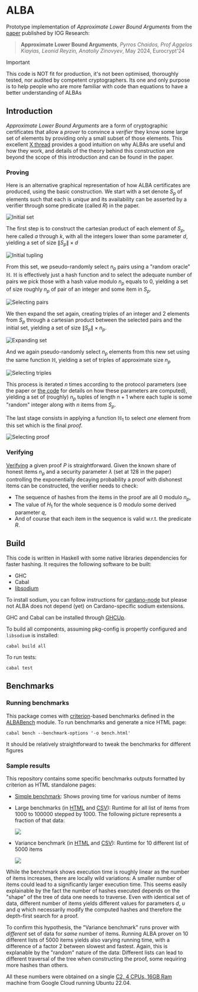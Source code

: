 # ALBA

Prototype implementation of _Approximate Lower Bound Arguments_ from the [paper](https://iohk.io/en/research/library/papers/approximate-lower-bound-arguments/) published by IOG Research:

> **Approximate Lower Bound Arguments**,  _Pyrros Chaidos, Prof Aggelos Kiayias, Leonid Reyzin, Anatoliy Zinovyev_, May 2024, Eurocrypt'24

> [!IMPORTANT]
> This code is NOT fit for production, it's not been optimised, thoroughly tested, nor audited by competent cryptographers.
> Its one and only purpose is to help people who are more familiar with code than equations to have a better understanding of ALBAs

## Introduction

_Approximate Lower Bound Arguments_ are a form of cryptographic certificates that allow a _prover_ to convince a _verifier_ they know some large set of elements by providing only a small subset of those elements. This excellent [X thread](https://x.com/Quantumplation/status/1783188333046255997) provides a good intuition on why ALBAs are useful and how they work, and details of the theory behind this construction are beyond the scope of this introduction and can be found in the paper.

### Proving

Here is an alternative graphical representation of how ALBA certificates are produced, using the basic construction. We start with a set denote $S_p$ of elements such that each is _unique_ and its availability can be asserted by a verifier through some predicate (called $R$) in the paper.

![Initial set](proving-0.jpg)

The first step is to construct the cartesian product of each element of $S_p$, here called $a$ through $k$, with all the integers lower than some parameter $d$, yielding a set of size $\|S_p\| \times d$

![Initial tupling](proving-1.jpg)

From this set, we pseudo-randomly select $n_p$ pairs using a "random oracle" $\mathbb{H}$. $\mathbb{H}$ is effectively just a hash function and to select the adequate number of pairs we pick those with a hash value modulo $n_p$ equals to 0, yielding a set of size roughly $n_p$ of pair of an integer and some item in $S_p$.

![Selecting pairs](proving-2.jpg)

We then expand the set again, creating triples of an integer and 2 elements from $S_p$ through a cartesian product between the selected pairs and the initial set, yielding a set of size $\|S_p\| \times n_p$.

![Expanding set](proving-3.jpg)

And we again pseudo-randomly select $n_p$ elements from this new set using the same function $\mathbb{H}$, yielding a set of triples of approximate size $n_p$

![Selecting triples](proving-4.jpg)

This process is iterated $n$ times according to the protocol parameters (see the paper or [the code](https://github.com/cardano-scaling/alba/blob/8893e4b2de2cb9d74f135ec4535fbfca6acf83d3/src/ALBA.hs#L162) for details on how these parameters are computed), yielding a set of (roughly) $n_p$ tuples of length $n+1$ where each tuple is some "random" integer along with $n$ items from $S_p$.

The last stage consists in applying a function $\mathbb{H}_1$ to select _one_ element from this set which is the final _proof_.

![Selecting proof](proving-5.jpg)


### Verifying

[Verifying](https://github.com/cardano-scaling/alba/blob/8893e4b2de2cb9d74f135ec4535fbfca6acf83d3/src/ALBA.hs#L259) a given proof $P$ is straightforward. Given the known share of honest items $n_p$ and a security parameter $\lambda$ (set at 128 in the paper) controlling the exponentially decaying probability a proof with dishonest items can be constructed, the verifier needs to check:

* The sequence of hashes from the items in the proof are all 0 modulo $n_p$,
* The value of $H_1$ for the whole sequence is 0 modulo some derived parameter $q$,
* And of course that each item in the sequence is valid w.r.t. the predicate $R$.

## Build

This code is written in Haskell with some native libraries dependencies for faster hashing. It requires the following software to be built:

* GHC
* Cabal
* [libsodium](https://doc.libsodium.org/)

To install sodium, you can follow instructions for [cardano-node](https://developers.cardano.org/docs/get-started/installing-cardano-node/#downloading--compiling) but please not ALBA does not depend (yet) on Cardano-specific sodium extensions.

GHC and Cabal can be installed through [GHCUp](https://www.haskell.org/ghcup/).

To build all components, assuming pkg-config is propertly configured and `libsodium` is installed:

```
cabal build all
```

To run tests:

```
cabal test
```

## Benchmarks

### Running benchmarks

This package comes with [criterion](http://www.serpentine.com/criterion/)-based benchmarks defined in the [ALBABench](bench/ALBABench.hs) module.
To run benchmarks and generate a nice HTML page:

```
cabal bench --benchmark-options '-o bench.html'
```

It should be relatively straightforward to tweak the benchmarks for different figures

### Sample results

This repository contains some specific benchmarks outputs formatted by criterion as HTML standalone pages:

* [Simple benchmark](bench.html): Shows proving time for various number of items
* Large benchmarks (in [HTML](bench-1000-100000.html) and [CSV](bench-1000-100000.csv)): Runtime for all list of items from 1000 to 100000 stepped by 1000. The following picture represents a fraction of that data:

  ![](bench-1000-100000.png)
* Variance benchmark (in [HTML](bench-5000x10.html) and [CSV](bench-5000x10.csv)): Runtime for 10 different list of 5000 items

  ![](bench-5000x10.png)

While the benchmark shows execution time is roughly linear as the number of items increases, there are locally wild variations: A smaller number of items could lead to a significantly larger execution time. This seems easily explainable by the fact the number of hashes executed depends on the "shape" of the tree of data one needs to traverse. Even with identical set of data, different number of items yields different values for parameters $d$, $u$ and $q$ which necessarily modify the computed hashes and therefore the depth-first search for a proof.

To confirm this hypothesis, the "Variance benchmark" runs prover with _different_ set of data for _same_ number of items. Running ALBA prover on 10 different lists of 5000 items yields also varying running time, with a difference of a factor 2 between slowest and fastest. Again, this is explanable by the "random" nature of the data: Different lists can lead to different traversal of the tree when constructing the proof, some requiring more hashes than others.

All these numbers were obtained on a single [C2, 4 CPUs, 16GB Ram](https://cloud.google.com/compute/docs/compute-optimized-machines#c2_series) machine from Google Cloud running Ubuntu 22.04.

